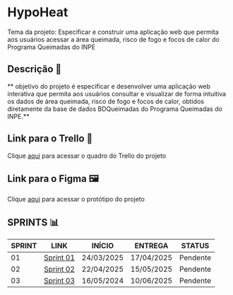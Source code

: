 # HypoHeat
Tema da projeto: Especificar e construir uma aplicação web que permita aos usuários acessar a área queimada, 
risco de fogo e focos de calor do Programa Queimadas do INPE 

## Descrição 📝

** objetivo do projeto é especificar e desenvolver uma aplicação web interativa que permita aos usuários consultar e visualizar de forma intuitiva os dados de área queimada, risco de fogo e focos de calor, obtidos diretamente da base de dados BDQueimadas do Programa Queimadas do INPE.**

## Link para o Trello 📒

Clique [aqui](https://trello.com/invite/b/67b50de51e4b4f5c15bd32dd/ATTI9b7a19e1d1e239837b54b56c8c758ef20CB9B9E4/hypoheat) para acessar o quadro do Trello do projeto

## Link para o Figma 🖼️

Clique [aqui]() para acessar o protótipo do projeto

## SPRINTS 📊

| SPRINT | LINK          | INÍCIO     | ENTREGA    | STATUS        |
| ------ | ------------- | ---------- | ---------- | ------------- |
| 01     | [Sprint 01]() | 24/03/2025 | 17/04/2025 |  Pendente     |
| 02     | [Sprint 02]() | 22/04/2025 | 15/05/2025 |  Pendente     |
| 03     | [Sprint 03]() | 16/05/2024 | 10/06/2025 |  Pendente     |
